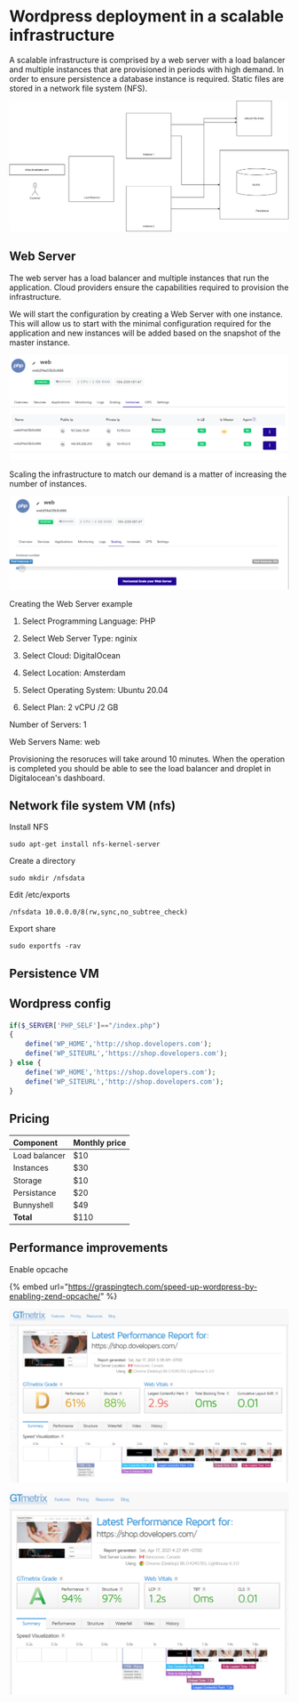 # Wordpress deployment in a scalable infrastructure

A scalable infrastructure is comprised by a web server with a load balancer and multiple instances that are provisioned in periods with high demand. In order to ensure persistence a database instance is required. Static files are stored in a network file system \(NFS\).

![horizontal scalable infrastructura](.gitbook/assets/webservers-horizontal-scale.png)

## Web Server

The web server has a load balancer and multiple instances that run the application. Cloud providers ensure the capabilities required to provision the infrastructure.

We will start the configuration by creating a Web Server with one instance. This will allow us to start with the minimal configuration required for the application and new instances will be added based on the snapshot of the master instance.

![A web server running PHP applications with two instances](.gitbook/assets/image.png)

Scaling the infrastructure to match our demand is a matter of increasing the number of instances.

![Scaling](.gitbook/assets/image%20%281%29.png)

Creating the Web Server example

1. Select Programming Language: PHP

2. Select Web Server Type: nginix

3. Select Cloud: DigitalOcean

4. Select Location: Amsterdam

5. Select Operating System: Ubuntu 20.04

6. Select Plan: 2 vCPU /2 GB

Number of Servers: 1

Web Servers Name: web

Provisioning the resoruces will take around 10 minutes. When the operation is completed you should be able to see the load balancer and droplet in Digitalocean's dashboard.

## Network file system VM \(nfs\)

Install NFS

```text
sudo apt-get install nfs-kernel-server
```

Create a directory

```text
sudo mkdir /nfsdata
```

Edit /etc/exports

```text
/nfsdata 10.0.0.0/8(rw,sync,no_subtree_check)
```

Export share

```text
sudo exportfs -rav
```

## Persistence VM

## Wordpress config

```php
if($_SERVER['PHP_SELF']=="/index.php")
{
    define('WP_HOME','http://shop.dovelopers.com');
    define('WP_SITEURL','https://shop.dovelopers.com');
} else {
    define('WP_HOME','https://shop.dovelopers.com');
    define('WP_SITEURL','http://shop.dovelopers.com');
}
```

## Pricing

| Component | Monthly price |
| :--- | :--- |
| Load balancer | $10 |
| Instances  | $30 |
| Storage | $10 |
| Persistance | $20 |
| Bunnyshell | $49 |
| **Total** | $110 |

## Performance improvements

Enable opcache

{% embed url="https://graspingtech.com/speed-up-wordpress-by-enabling-zend-opcache/" %}

![Before opcache](.gitbook/assets/image%20%282%29.png)

![After opcache](.gitbook/assets/image%20%283%29.png)


